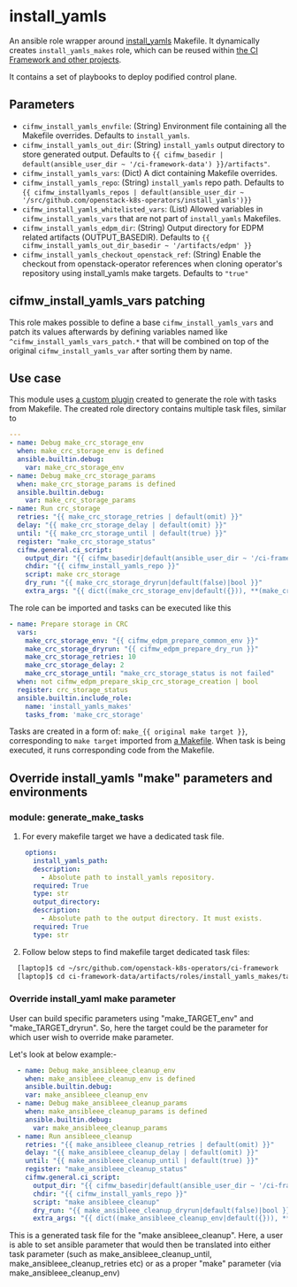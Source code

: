 # install_yamls

An ansible role wrapper around [install_yamls](https://github.com/openstack-k8s-operators/install_yamls) Makefile. It dynamically creates `install_yamls_makes` role, which can be reused within [the CI Framework and other projects](https://github.com/rdo-infra/rdo-jobs/blob/39d0647cbb20abe3aaf2baad134a0e09473e1c54/playbooks/data_plane_adoption/ci_framework_install_yamls.yaml#L5-L24).

It contains a set of playbooks to deploy podified control plane.

## Parameters

* `cifmw_install_yamls_envfile`: (String) Environment file containing all the Makefile overrides. Defaults to `install_yamls`.
* `cifmw_install_yamls_out_dir`: (String) `install_yamls` output directory to store generated output. Defaults to `{{ cifmw_basedir | default(ansible_user_dir ~ '/ci-framework-data') }}/artifacts"`.
* `cifmw_install_yamls_vars`: (Dict) A dict containing Makefile overrides.
* `cifmw_install_yamls_repo`: (String) `install_yamls` repo path. Defaults to `{{ cifmw_installyamls_repos | default(ansible_user_dir ~ '/src/github.com/openstack-k8s-operators/install_yamls')}}`
* `cifmw_install_yamls_whitelisted_vars`: (List) Allowed variables in `cifmw_install_yamls_vars` that are not part of `install_yamls` Makefiles.
* `cifmw_install_yamls_edpm_dir`: (String) Output directory for EDPM related artifacts (OUTPUT_BASEDIR). Defaults to `{{ cifmw_install_yamls_out_dir_basedir ~ '/artifacts/edpm' }}`
* `cifmw_install_yamls_checkout_openstack_ref`: (String) Enable the checkout from openstack-operator references
when cloning operator's repository using install_yamls make targets. Defaults to `"true"`

## cifmw_install_yamls_vars patching

This role makes possible to define a base `cifmw_install_yamls_vars` and
patch its values afterwards by defining variables named like `^cifmw_install_yamls_vars_patch.*`
that will be combined on top of the original `cifmw_install_yamls_var` after sorting them by name.

## Use case

This module uses [a custom plugin](https://github.com/openstack-k8s-operators/ci-framework/blob/main/plugins/modules/generate_make_tasks.py) created to generate the role with tasks from Makefile.
The created role directory contains multiple task files, similar to

```YAML
---
- name: Debug make_crc_storage_env
  when: make_crc_storage_env is defined
  ansible.builtin.debug:
    var: make_crc_storage_env
- name: Debug make_crc_storage_params
  when: make_crc_storage_params is defined
  ansible.builtin.debug:
    var: make_crc_storage_params
- name: Run crc_storage
  retries: "{{ make_crc_storage_retries | default(omit) }}"
  delay: "{{ make_crc_storage_delay | default(omit) }}"
  until: "{{ make_crc_storage_until | default(true) }}"
  register: "make_crc_storage_status"
  cifmw.general.ci_script:
    output_dir: "{{ cifmw_basedir|default(ansible_user_dir ~ '/ci-framework-data') }}/artifacts"
    chdir: "{{ cifmw_install_yamls_repo }}"
    script: make crc_storage
    dry_run: "{{ make_crc_storage_dryrun|default(false)|bool }}"
    extra_args: "{{ dict((make_crc_storage_env|default({})), **(make_crc_storage_params|default({}))) }}"
```

The role can be imported and tasks can be executed like this

```YAML
- name: Prepare storage in CRC
  vars:
    make_crc_storage_env: "{{ cifmw_edpm_prepare_common_env }}"
    make_crc_storage_dryrun: "{{ cifmw_edpm_prepare_dry_run }}"
    make_crc_storage_retries: 10
    make_crc_storage_delay: 2
    make_crc_storage_until: "make_crc_storage_status is not failed"
  when: not cifmw_edpm_prepare_skip_crc_storage_creation | bool
  register: crc_storage_status
  ansible.builtin.include_role:
    name: 'install_yamls_makes'
    tasks_from: 'make_crc_storage'
```

Tasks are created in a form of: `make_{{ original make target }}`, corresponding to `make target` imported from [a Makefile](https://github.com/openstack-k8s-operators/install_yamls/blob/c8487df41bf9ddefa7989f9384e77ae9720ce9dd/Makefile#L418).
When task is being executed, it runs corresponding code from the Makefile.

## Override install_yamls "make" parameters and environments

### module: generate_make_tasks

1. For every makefile target we have a dedicated task file.

```YAML
    options:
      install_yamls_path:
      description:
        - Absolute path to install_yamls repository.
      required: True
      type: str
      output_directory:
      description:
        - Absolute path to the output directory. It must exists.
      required: True
      type: str
```

2. Follow below steps to find makefile target dedicated task files:

```Bash
  [laptop]$ cd ~/src/github.com/openstack-k8s-operators/ci-framework
  [laptop]$ cd ci-framework-data/artifacts/roles/install_yamls_makes/tasks
```

### Override install_yaml make parameter

User can build specific parameters using "make_TARGET_env"
and "make_TARGET_dryrun".
So, here the target could be the parameter for which user wish to override
make parameter.

Let's look at below example:-

  ```YAML
    - name: Debug make_ansibleee_cleanup_env
      when: make_ansibleee_cleanup_env is defined
      ansible.builtin.debug:
      var: make_ansibleee_cleanup_env
    - name: Debug make_ansibleee_cleanup_params
      when: make_ansibleee_cleanup_params is defined
      ansible.builtin.debug:
        var: make_ansibleee_cleanup_params
    - name: Run ansibleee_cleanup
      retries: "{{ make_ansibleee_cleanup_retries | default(omit) }}"
      delay: "{{ make_ansibleee_cleanup_delay | default(omit) }}"
      until: "{{ make_ansibleee_cleanup_until | default(true) }}"
      register: "make_ansibleee_cleanup_status"
      cifmw.general.ci_script:
        output_dir: "{{ cifmw_basedir|default(ansible_user_dir ~ '/ci-framework-data') }}/artifacts"
        chdir: "{{ cifmw_install_yamls_repo }}"
        script: "make ansibleee_cleanup"
        dry_run: "{{ make_ansibleee_cleanup_dryrun|default(false)|bool }}"
        extra_args: "{{ dict((make_ansibleee_cleanup_env|default({})), **(make_ansibleee_cleanup_params|default({}))) }}"
  ```

This is a generated task file for the "make ansibleee_cleanup". Here, a user
is able to set ansible parameter
that would then be translated into either task parameter (such as
make_ansibleee_cleanup_until,
make_ansibleee_cleanup_retries etc) or as a proper "make" parameter
(via make_ansibleee_cleanup_env)
